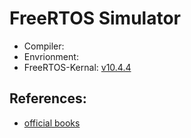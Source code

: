 # FreeRTOS Simulator

- Compiler:
- Envrionment: 
- FreeRTOS-Kernal: [v10.4.4](https://github.com/FreeRTOS/FreeRTOS-Kernel)

## References:

- [official books](https://www.freertos.org/Documentation/RTOS_book.html)